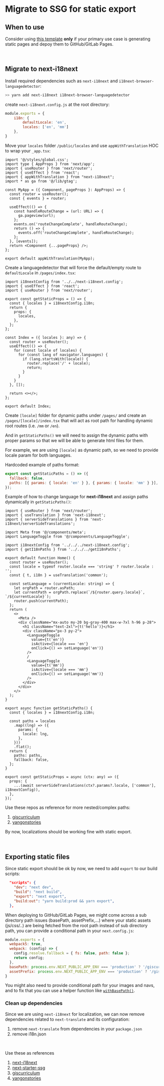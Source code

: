# Migrate to SSG for static export

## When to use

Consider using [this template](https://gitlab.com/thibi/nextjs-starter) **only** if your primary use case is generating static pages and depoy them to GitHub/GitLab Pages.

<br />

## Migrate to next-i18next

Install required dependencies such as `next-i18next` and `i18next-browser-languagedetector`:

```sh
>> yarn add next-i18next i18next-browser-languagedetector
```

create `next-i18next.config.js` at the root directory:

```js:next-i18next.config.js
module.exports = {
    i18n: {
        defaultLocale: 'en',
        locales: ['en', 'mm']
    },
}
```

Move your `locales` folder `/public/locales` and use `appWithTranslation` HOC to wrap your `_app.tsx`:

```tsx:_app.tsx
import '@/styles/global.css';
import type { AppProps } from 'next/app';
import { useRouter } from 'next/router';
import { useEffect } from 'react';
import { appWithTranslation } from "next-i18next";
import * as ga from '@/lib/gtag';

const MyApp = ({ Component, pageProps }: AppProps) => {
  const router = useRouter();
  const { events } = router;

  useEffect(() => {
    const handleRouteChange = (url: URL) => {
      ga.pageview(url);
    };
    events.on('routeChangeComplete', handleRouteChange);
    return () => {
      events.off('routeChangeComplete', handleRouteChange);
    };
  }, [events]);
  return <Component {...pageProps} />;
};

export default appWithTranslation(MyApp);
```

Create a languagedetector that will force the default/empty route to `defaultLocale` in `/pages/index.tsx`:

```js:index.tsx
import i18nextConfig from '../../next-i18next.config';
import { useEffect } from 'react';
import { useRouter } from 'next/router';

export const getStaticProps = () => {
  const { locales } = i18nextConfig.i18n;
  return {
    props: {
      locales,
    },
  };
};

const Index = ({ locales }: any) => {
  const router = useRouter();
  useEffect(() => {
    for (const locale of locales) {
      for (const lang of navigator.languages) {
        if (lang.startsWith(locale)) {
          router.replace('/' + locale);
          return;
        }
      }
    }
  }, []);

  return <></>;
};

export default Index;
```

Create `[locale]` folder for dynamic paths under `/pages/` and create an `/pages/[locale]/index.tsx` that will act as root path for handling dynamic root routes (i.e. `/mm` or `/en`).

And in `getStaticPaths()` we will need to assign the dynamic paths with proper params so that we will be able to generate html files for them.

For example, we are using `[locale]` as dynamic path, so we need to provide locale param for both languages.

Hardcoded example of paths format:

```js
export const getStaticPaths = () => ({
  fallback: false,
  paths: [{ params: { locale: 'en' } }, { params: { locale: 'mm' } }],
});
```

Example of how to change language for **next-i18next** and assign paths dynamically in `getStaticPaths()`:

```tsx:pages/[locale]/index.tsx
import { useRouter } from 'next/router';
import { useTranslation } from 'next-i18next';
import { serverSideTranslations } from 'next-i18next/serverSideTranslations';

import Meta from '@/components/meta';
import LanguageToggle from '@/components/LanguageToggle';

import i18nextConfig from '../../../next-i18next.config';
import { getI18nPaths } from '../../../getI18nPaths';

export default function Home() {
  const router = useRouter();
  const locale = typeof router.locale === 'string' ? router.locale : '';
  const { t, i18n } = useTranslation('common');

  const setLanguage = (currentLocale: string) => {
    let orgPath = router.asPath;
    let currentPath = orgPath.replace(`/${router.query.locale}`, `/${currentLocale}`);
    router.push(currentPath);
  };
  return (
    <>
      <Meta />
      <div className="mx-auto my-20 bg-gray-400 max-w-7xl h-96 p-28">
        <h1 className="text-2xl">{t('hello')}</h1>
        <div className="px-3 py-2">
          <LanguageToggle
            value={t('en')}
            isActive={locale === 'en'}
            onClick={() => setLanguage('en')}
          />
          /
          <LanguageToggle
            value={t('mm')}
            isActive={locale === 'mm'}
            onClick={() => setLanguage('mm')}
          />
        </div>
      </div>
    </>
  );
}

export async function getStaticPaths() {
  const { locales } = i18nextConfig.i18n;

  const paths = locales
    .map((lng) => ({
      params: {
        locale: lng,
      },
    }))
    .flat();
  return {
    paths: paths,
    fallback: false,
  };
}

export const getStaticProps = async (ctx: any) => ({
  props: {
    ...(await serverSideTranslations(ctx?.params?.locale, ['common'], i18nextConfig)),
  },
});
```

Use these repos as reference for more nested/complex paths:

1. [giscurriculum](https://github.com/Thibico/giscurriculum)
2. [yangonstories](https://gitlab.com/thibi/yangonstories/-/tree/feat/2022-09-06/localization)

By now, localizations should be working fine with static export.

<br />

## Exporting static files

Since static export should be ok by now, we need to add `export` to our build scripts:

```json
  "scripts": {
    "dev": "next dev",
    "build": "next build",
    "export": "next export",
    "build:out": "yarn build:prod && yarn export",
  },
```

When deploying to GitHub/GitLab Pages, we might come across a sub directory path issues (basePath, assetPrefix,...) where your static assets (js/css/..) are being fetched from the root path instead of sub directory path, you can provide a conditional path in your `next.config.js`:

```js:next.config.js
module.exports = {
  webpack5: true,
  webpack: (config) => {
    config.resolve.fallback = { fs: false, path: false };
    return config;
  },
  basePath: process.env.NEXT_PUBLIC_APP_ENV === 'production' ? '/giscurriculum' : '',
  assetPrefix: process.env.NEXT_PUBLIC_APP_ENV === 'production' ? '/giscurriculum/' : '',
}
```

You might also need to provide conditional path for your images and navs, and to fix that you can use a helper function like [`withBasePath()`](https://github.com/Thibico/giscurriculum/blob/main/src/lib/utils.js).

### Clean up dependencies

Since we are using `next-i18next` for localization, we can now remove dependencies related to `next-translate` and its configuration:

1. remove `next-translate` from dependencies in your `package.json`
2. remove i18n.json

<br />

Use these as references

1. [next-i18next](https://github.com/i18next/next-i18next)
2. [next-starter-ssg](https://gitlab.com/thibi/nextjs-starter-ssg)
3. [giscurriculum](https://github.com/Thibico/giscurriculum)
4. [yangonstories](https://gitlab.com/thibi/yangonstories/-/tree/feat/2022-09-06/localization)
